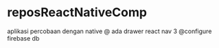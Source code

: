 # reposReactNativeComp

aplikasi percobaan dengan native
@ ada drawer react  nav 3
@configure firebase db

